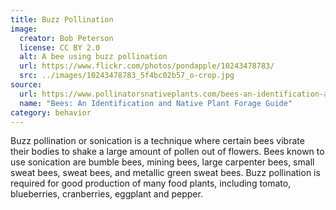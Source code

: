 ```yaml
---
title: Buzz Pollination
image:
  creator: Bob Peterson
  license: CC BY 2.0
  alt: A bee using buzz pollination
  url: https://www.flickr.com/photos/pondapple/10243478783/
  src: ../images/10243478783_5f4bc02b57_o-crop.jpg
source:
  url: https://www.pollinatorsnativeplants.com/bees-an-identification-and-native-plant-forage-guide.html
  name: "Bees: An Identification and Native Plant Forage Guide"
category: behavior
---
```

Buzz pollination or sonication is a technique where certain bees vibrate their bodies to shake a large amount of pollen out of flowers. Bees known to use sonication are bumble bees, mining bees, large carpenter bees, small sweat bees, sweat bees, and metallic green sweat bees. Buzz pollination is required for good production of many food plants, including tomato, blueberries, cranberries, eggplant and pepper.